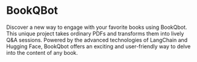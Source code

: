 # BookQBot
Discover a new way to engage with your favorite books using BookQbot. This unique project takes ordinary PDFs and transforms them into lively Q&amp;A sessions. Powered by the advanced technologies of LangChain and Hugging Face, BookQbot offers an exciting and user-friendly way to delve into the content of any book.

